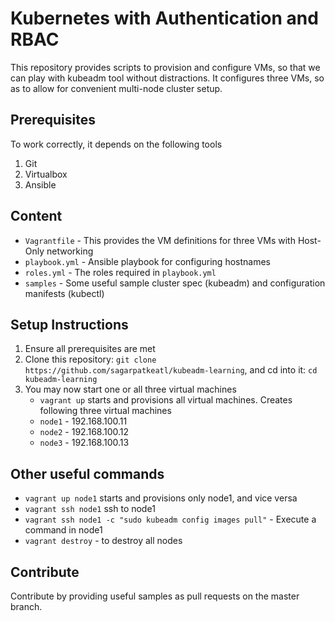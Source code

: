 # Kubernetes with Authentication and RBAC

This repository provides scripts to provision and configure VMs, so that we can
play with kubeadm tool without distractions. It configures three VMs, so as to
allow for convenient multi-node cluster setup.

## Prerequisites

To work correctly, it depends on the following tools

1. Git
1. Virtualbox
1. Ansible

## Content

- `Vagrantfile` - This provides the VM definitions for three VMs with Host-Only networking
- `playbook.yml` - Ansible playbook for configuring hostnames 
- `roles.yml` - The roles required in `playbook.yml`
- `samples` - Some useful sample cluster spec (kubeadm) and configuration manifests (kubectl)

## Setup Instructions

1. Ensure all prerequisites are met
1. Clone this repository: `git clone https://github.com/sagarpatkeatl/kubeadm-learning`, and cd into it: `cd kubeadm-learning`
1. You may now start one or all three virtual machines
   - `vagrant up` starts and provisions all virtual machines. Creates following three virtual machines
    - `node1` - 192.168.100.11
    - `node2` - 192.168.100.12
    - `node3` - 192.168.100.13

## Other useful commands

- `vagrant up node1` starts and provisions only node1, and vice versa
- `vagrant ssh node1` ssh to node1
- `vagrant ssh node1 -c "sudo kubeadm config images pull"` - Execute a command in node1
- `vagrant destroy` - to destroy all nodes

## Contribute

Contribute by providing useful samples as pull requests on the master branch.